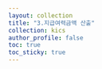 ```yaml
---
layout: collection
title: "3.지급여력금액 산출"
collection: kics
author_profile: false
toc: true
toc_sticky: true
---
```

